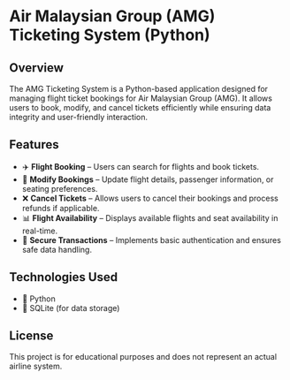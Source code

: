 # Air Malaysian Group (AMG) Ticketing System (Python)

## Overview  
The AMG Ticketing System is a Python-based application designed for managing flight ticket bookings for Air Malaysian Group (AMG). It allows users to book, modify, and cancel tickets efficiently while ensuring data integrity and user-friendly interaction.  

## Features  
- ✈️ **Flight Booking** – Users can search for flights and book tickets.  
- 🔄 **Modify Bookings** – Update flight details, passenger information, or seating preferences.  
- ❌ **Cancel Tickets** – Allows users to cancel their bookings and process refunds if applicable.  
- 📊 **Flight Availability** – Displays available flights and seat availability in real-time.  
- 🔐 **Secure Transactions** – Implements basic authentication and ensures safe data handling.  

## Technologies Used  
- 🐍 Python  
- 📂 SQLite (for data storage)

## License
This project is for educational purposes and does not represent an actual airline system.
